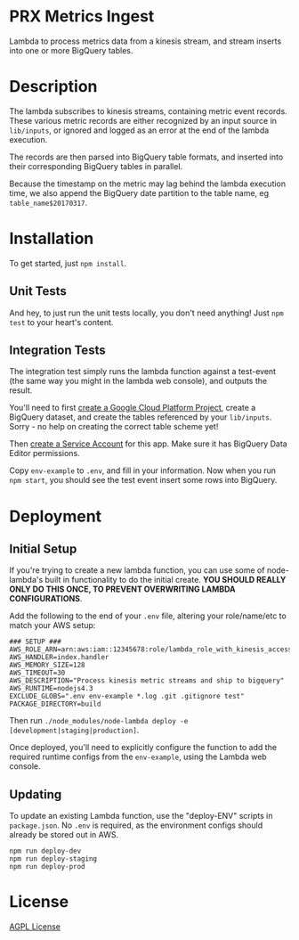 # PRX Metrics Ingest

Lambda to process metrics data from a kinesis stream, and stream inserts into
one or more BigQuery tables.

# Description

The lambda subscribes to kinesis streams, containing metric event records. These
various metric records are either recognized by an input source in `lib/inputs`,
or ignored and logged as an error at the end of the lambda execution.

The records are then parsed into BigQuery table formats, and inserted into their
corresponding BigQuery tables in parallel.

Because the timestamp on the metric may lag behind the lambda execution time,
we also append the BigQuery date partition to the table name, eg
`table_name$20170317`.

# Installation

To get started, just `npm install`.

## Unit Tests

And hey, to just run the unit tests locally, you don't need anything!  Just
`npm test` to your heart's content.

## Integration Tests

The integration test simply runs the lambda function against a test-event (the
same way you might in the lambda web console), and outputs the result.

You'll need to first [create a Google Cloud Platform Project](https://cloud.google.com/resource-manager/docs/creating-managing-projects),
create a BigQuery dataset, and create the tables referenced by your `lib/inputs`.
Sorry - no help on creating the correct table scheme yet!

Then [create a Service Account](https://developers.google.com/identity/protocols/OAuth2ServiceAccount#creatinganaccount) for this app.  Make sure it has BigQuery Data Editor permissions.

Copy `env-example` to `.env`, and fill in your information. Now when you run
`npm start`, you should see the test event insert some rows into BigQuery.

# Deployment

## Initial Setup

If you're trying to create a new lambda function, you can use some of node-lambda's
built in functionality to do the initial create.  __YOU SHOULD REALLY ONLY DO THIS
ONCE, TO PREVENT OVERWRITING LAMBDA CONFIGURATIONS__.

Add the following to the end of your `.env` file, altering your role/name/etc to
match your AWS setup:

```
### SETUP ###
AWS_ROLE_ARN=arn:aws:iam::12345678:role/lambda_role_with_kinesis_access
AWS_HANDLER=index.handler
AWS_MEMORY_SIZE=128
AWS_TIMEOUT=30
AWS_DESCRIPTION="Process kinesis metric streams and ship to bigquery"
AWS_RUNTIME=nodejs4.3
EXCLUDE_GLOBS=".env env-example *.log .git .gitignore test"
PACKAGE_DIRECTORY=build
```

Then run `./node_modules/node-lambda deploy -e [development|staging|production]`.

Once deployed, you'll need to explicitly configure the function to add the
required runtime configs from the `env-example`, using the Lambda web console.

## Updating

To update an existing Lambda function, use the "deploy-ENV" scripts in
`package.json`. No `.env` is required, as the environment configs should already
be stored out in AWS.

```
npm run deploy-dev
npm run deploy-staging
npm run deploy-prod
```

# License

[AGPL License](https://www.gnu.org/licenses/agpl-3.0.html)
